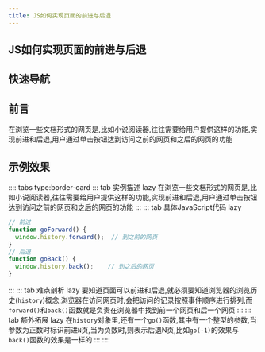 ```yaml
---
title: JS如何实现页面的前进与后退
---
```


## JS如何实现页面的前进与后退

## 快速导航

<TOC />

## 前言

在浏览一些文档形式的网页是,比如小说阅读器,往往需要给用户提供这样的功能,实现前进和后退,用户通过单击按钮达到访问之前的网页和之后的网页的功能

## 示例效果

<jingdiantexiao-forwardBack />

:::: tabs type:border-card
::: tab 实例描述 lazy
在浏览一些文档形式的网页是,比如小说阅读器,往往需要给用户提供这样的功能,实现前进和后退,用户通过单击按钮达到访问之前的网页和之后的网页的功能
:::
::: tab 具体JavaScript代码 lazy
```js
// 前进
function goForward() {
  window.history.forward();  // 到之前的网页
}
// 后退
function goBack() {
  window.history.back();    // 到之后的网页
}               
```
:::
::: tab 难点剖析 lazy
要知道页面可以前进和后退,就必须要知道浏览器的浏览历史(`history`)概念,浏览器在访问网页时,会把访问的记录按照事件顺序进行排列,而`forward()`和`back()`函数就是负责在浏览器中找到前一个网页和后一个网页
:::
::: tab 额外拓展 lazy
在`history`对象里,还有一个`go()`函数,其中有一个整型的参数,当参数为正数时标识前进`N`页,当为负数时,则表示后退N页,比如`go(-1)`的效果与`back()`函数的效果是一样的
:::
::::

<footer-FooterLink :isShareLink="true" :isDaShang="true" />
<footer-FeedBack />


